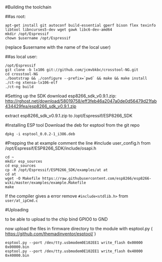 #Building the toolchain

##as root:
```
apt-get install git autoconf build-essential gperf bison flex texinfo libtool libncurses5-dev wget gawk libc6-dev-amd64
mkdir /opt/Espressif
chown $username /opt/Espressif 
```
(replace $username with the name of the local user)

##as local user:
```
/opt/Espressif
git clone -b lx106 git://github.com/jcmvbkbc/crosstool-NG.git 
cd crosstool-NG
./bootstrap && ./configure --prefix=`pwd` && make && make install
./ct-ng xtensa-lx106-elf
./ct-ng build
```

#Setting up the SDK
download esp8266_sdk_v0.9.1.zip:  http://rghost.net/download/58019758/eff3feb46a2047a0de0d56479d21fab434429fea/esp8266_sdk_v0.9.1.zip

extract esp8266_sdk_v0.9.1.zip to /opt/Espressif/ESP8266_SDK

#Installing ESP tool
Download the deb for esptool from the git repo
```
dpkg -i esptool_0.0.2-1_i386.deb
```

#Prepping the at example
comment the line #include user_config.h from /opt/Espressif/ESP8266_SDK/include/osapi.h
```
cd ~
mkdir esp_sources
cd esp_sources
cp -R /opt/Espressif/ESP8266_SDK/examples/at at
cd at
wget -O Makefile https://raw.githubusercontent.com/esp8266/esp8266-wiki/master/examples/example.Makefile
make
```
If the compiler gives a error remove ```#include<stdlib.h>``` from ```user/at_ipCmd.c```

#Uploading

to be able to upload to the chip bind GPIO0 to GND

now upload the files in firmware directory to the module with esptool.py ( https://github.com/themadinventor/esptool/ )
```
esptool.py --port /dev/tty.usbmodem0E102EE1 write_flash 0x00000 0x00000.bin
esptool.py --port /dev/tty.usbmodem0E102EE1 write_flash 0x40000 0x40000.bin
```
